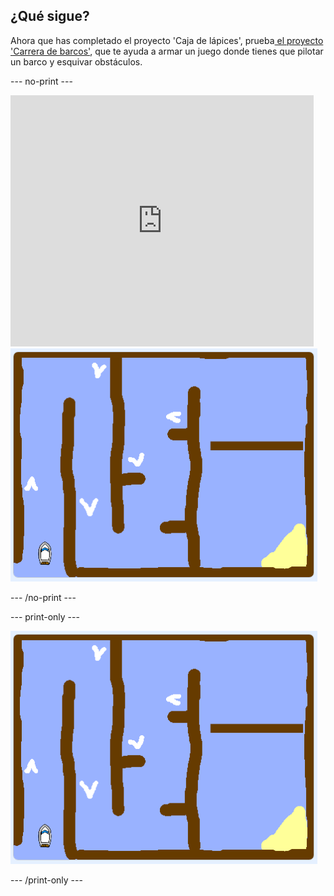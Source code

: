 ## ¿Qué sigue?

Ahora que has completado el proyecto 'Caja de lápices', prueba[ el proyecto 'Carrera de barcos'](https://projects.raspberrypi.org/en/projects/boat-race?utm_source=pathway&utm_medium=whatnext&utm_campaign=projects), que te ayuda a armar un juego donde tienes que pilotar un barco y esquivar obstáculos.

\--- no-print \---

<div class="scratch-preview">
  <iframe allowtransparency="true" width="485" height="402" src="https://scratch.mit.edu/projects/embed/276662533/?autostart=false" frameborder="0" scrolling="no"></iframe>
  <img src="images/boat_race_demo.png">
</div>

\--- /no-print \---

\--- print-only \---

![demostración de carrera de barcos](images/boat_race_demo.png)

\--- /print-only \---